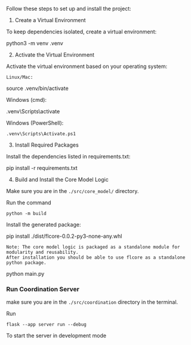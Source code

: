 Follow these steps to set up and install the project:
1. Create a Virtual Environment

To keep dependencies isolated, create a virtual environment:

python3 -m venv .venv

2. Activate the Virtual Environment

Activate the virtual environment based on your operating system:

    Linux/Mac:

source .venv/bin/activate

Windows (cmd):

.venv\Scripts\activate

Windows (PowerShell):

    .venv\Scripts\Activate.ps1

3. Install Required Packages

Install the dependencies listed in requirements.txt:

pip install -r requirements.txt

4. Build and Install the Core Model Logic

Make sure you are in the `./src/core_model/` directory.

Run the command

`python -m build`

Install the generated package:

pip install ./dist/flcore-0.0.2-py3-none-any.whl 

    Note: The core model logic is packaged as a standalone module for modularity and reusability. 
    After installation you should be able to use flcore as a standalone python package. 
python main.py


### Run Coordination Server

make sure you are in the `./src/coordination` directory in the terminal. 

Run 

`flask --app server run --debug`

To start the server in development mode